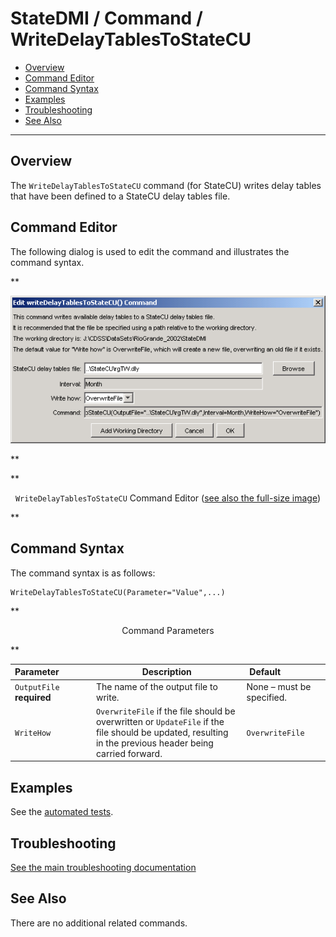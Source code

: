 # StateDMI / Command / WriteDelayTablesToStateCU #

* [Overview](#overview)
* [Command Editor](#command-editor)
* [Command Syntax](#command-syntax)
* [Examples](#examples)
* [Troubleshooting](#troubleshooting)
* [See Also](#see-also)

-------------------------

## Overview ##

The `WriteDelayTablesToStateCU` command (for StateCU)
writes delay tables that have been defined to a StateCU delay tables file.

## Command Editor ##

The following dialog is used to edit the command and illustrates the command syntax.

**<p style="text-align: center;">
![WriteDelayTablesToStateCU command editor](WriteDelayTablesToStateCU.png)
</p>**

**<p style="text-align: center;">
`WriteDelayTablesToStateCU` Command Editor (<a href="../WriteDelayTablesToStateCU.png">see also the full-size image</a>)
</p>**

## Command Syntax ##

The command syntax is as follows:

```text
WriteDelayTablesToStateCU(Parameter="Value",...)
```
**<p style="text-align: center;">
Command Parameters
</p>**

| **Parameter**&nbsp;&nbsp;&nbsp;&nbsp;&nbsp;&nbsp;&nbsp;&nbsp;&nbsp;&nbsp;&nbsp;&nbsp; | **Description** | **Default**&nbsp;&nbsp;&nbsp;&nbsp;&nbsp;&nbsp;&nbsp;&nbsp;&nbsp;&nbsp;&nbsp;&nbsp;&nbsp;&nbsp;&nbsp;&nbsp; |
| --------------|-----------------|----------------- |
| `OutputFile`<br>**required** | The name of the output file to write. | None – must be specified. |
| `WriteHow` | `OverwriteFile` if the file should be overwritten or `UpdateFile` if the file should be updated, resulting in the previous header being carried forward. | `OverwriteFile` |

## Examples ##

See the [automated tests](https://github.com/OpenCDSS/cdss-app-statedmi-test/tree/master/test/regression/commands/WriteDelayTablesToStateCU).

## Troubleshooting ##

[See the main troubleshooting documentation](../../troubleshooting/troubleshooting.md)

## See Also ##

There are no additional related commands.
